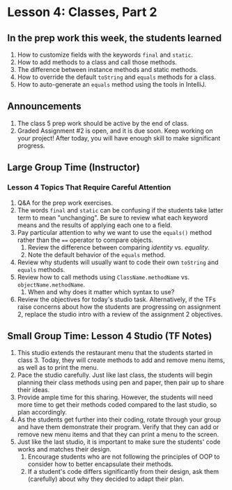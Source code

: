 # Lesson 4: Classes, Part 2

## In the prep work this week, the students learned

1. How to customize fields with the keywords ``final`` and ``static``.
1. How to add methods to a class and call those methods.
1. The difference between instance methods and static methods.
1. How to override the default ``toString`` and ``equals`` methods for a class.
1. How to auto-generate an ``equals`` method using the tools in IntelliJ.

## Announcements

1. The class 5 prep work should be active by the end of class.
1. Graded Assignment #2 is open, and it is due soon. Keep working on your project! After today, you will have enough skill to make significant progress.

## Large Group Time (Instructor)

### Lesson 4 Topics That Require Careful Attention

1. Q&A for the prep work exercises.
1. The words ``final`` and ``static`` can be confusing if the students take latter term to mean "unchanging". Be sure to review what each keyword means and the results of applying each one to a field.
1. Pay particular attention to why we want to use the ``equals()`` method rather than the ``==`` operator to compare objects.
    1. Review the difference between comparing *identity* vs. *equality*.
    1. Note the default behavior of the ``equals`` method.
1. Review why students will usually want to code their own ``toString`` and ``equals`` methods.
1. Review how to call methods using ``ClassName.methodName`` vs. ``objectName.methodName``.
    1. When and why does it matter which syntax to use?
1. Review the objectives for today's studio task. Alternatively, if the TFs raise concerns about how the students are progressing on assignment 2, replace the studio intro with a review of the assignment 2 objectives.

## Small Group Time: Lesson 4 Studio (TF Notes)

1. This studio extends the restaurant menu that the students started in class 3. Today, they will create methods to add and remove menu items, as well as to print the menu.
1. Pace the studio carefully. Just like last class, the students will begin planning their class methods using pen and paper, then pair up to share their ideas.
1. Provide ample time for this sharing. However, the students will need more time to get their methods coded compared to the last studio, so plan accordingly.
1. As the students get further into their coding, rotate through your group and have them demonstrate their program. Verify that they can add or remove new menu items and that they can print a menu to the screen.
1. Just like the last studio, it is important to make sure the students' code works and matches their design.
    1. Encourage students who are not following the principles of OOP to consider how to better encapsulate their methods.
    1. If a student's code differs significantly from their design, ask them (carefully) about why they decided to adapt their plan.
